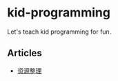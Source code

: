 # kid-programming
Let's teach kid programming for fun.

## Articles
- [资源整理](./docs/resources/README.md)